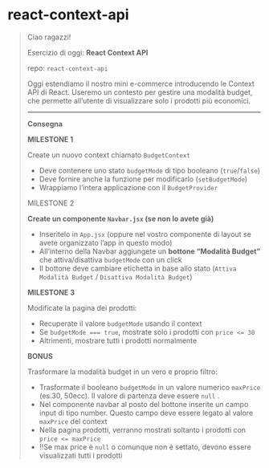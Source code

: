 # react-context-api

> 
> 
> 
> Ciao ragazzi!
> 
> Esercizio di oggi: **React Context API**
> 
> repo: `react-context-api`
> 
> Oggi estendiamo il nostro mini e-commerce introducendo le Context API di React.
> Useremo un contesto per gestire una modalità budget, che permette all’utente di visualizzare solo i prodotti più economici.
> 
> ---
> 
> **Consegna**
> 
> **MILESTONE 1**
> 
> Create un nuovo context chiamato `BudgetContext`
> 
> - Deve contenere uno stato `budgetMode` di tipo booleano (`true`/`false`)
> - Deve fornire anche la funzione per modificarlo (`setBudgetMode`)
> - Wrappiamo l’intera applicazione con il `BudgetProvider`
> 
> MILESTONE 2
> 
> **Create un componente `Navbar.jsx` (se non lo avete già)**
> 
> - Inseritelo in `App.jsx` (oppure nel vostro componente di layout se avete organizzato l’app in questo modo)
> - All’interno della Navbar aggiungete un **bottone “Modalità Budget”** che attiva/disattiva `budgetMode` con un click
> - Il bottone deve cambiare etichetta in base allo stato (`Attiva Modalità Budget` / `Disattiva Modalità Budget`)
> 
> **MILESTONE 3**
> 
> Modificate la pagina dei prodotti:
> 
> - Recuperate il valore `budgetMode` usando il context
> - Se `budgetMode === true`, mostrate solo i prodotti con `price <= 30`
> - Altrimenti, mostrare tutti i prodotti normalmente
> 
> **BONUS**
> 
>  Trasformare la modalità budget in un vero e proprio filtro:
> 
> - Trasformate il booleano `budgetMode` in un valore numerico `maxPrice` (es.30, 50ecc). Il valore di partenza deve essere `null` .
> - Nel componente navbar al posto del bottone inserite un campo input di tipo number. Questo campo deve essere legato al valore `maxPrice` del context
> - Nella pagina prodotti, verranno mostrati soltanto i prodotti con `price <= maxPrice`
> - ‼️Se max price è `null` o comunque non è settato, devono essere visualizzati tutti i prodotti